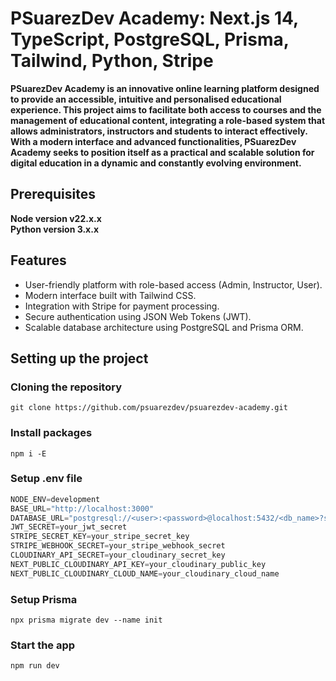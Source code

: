 # PSuarezDev Academy: Next.js 14, TypeScript, PostgreSQL, Prisma, Tailwind, Python, Stripe

**PSuarezDev Academy is an innovative online learning platform designed to provide an accessible, intuitive and personalised educational experience. This project aims to facilitate both access to courses and the management of educational content, integrating a role-based system that allows administrators, instructors and students to interact effectively.
With a modern interface and advanced functionalities, PSuarezDev Academy seeks to position itself as a practical and scalable solution for digital education in a dynamic and constantly evolving environment.**

## Prerequisites

**Node version v22.x.x**
<br />
**Python version 3.x.x**

## Features
  * User-friendly platform with role-based access (Admin, Instructor, User).
  * Modern interface built with Tailwind CSS.
  * Integration with Stripe for payment processing.
  * Secure authentication using JSON Web Tokens (JWT).
  * Scalable database architecture using PostgreSQL and Prisma ORM.

## Setting up the project

### Cloning the repository

```shell
git clone https://github.com/psuarezdev/psuarezdev-academy.git
```

### Install packages

```shell
npm i -E
```

### Setup .env file

```js
NODE_ENV=development  
BASE_URL="http://localhost:3000"  
DATABASE_URL="postgresql://<user>:<password>@localhost:5432/<db_name>?schema=public"  
JWT_SECRET=your_jwt_secret  
STRIPE_SECRET_KEY=your_stripe_secret_key  
STRIPE_WEBHOOK_SECRET=your_stripe_webhook_secret  
CLOUDINARY_API_SECRET=your_cloudinary_secret_key
NEXT_PUBLIC_CLOUDINARY_API_KEY=your_cloudinary_public_key
NEXT_PUBLIC_CLOUDINARY_CLOUD_NAME=your_cloudinary_cloud_name
```

### Setup Prisma

```shell
npx prisma migrate dev --name init
```

### Start the app

```shell
npm run dev
```
